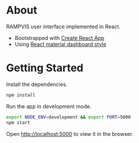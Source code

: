 # About

RAMPVIS user interface implemented in React.

- Bootstrapped with [Create React App](https://github.com/facebook/create-react-app)
- Using [React material dashboard style](https://material-ui.com/components)

# Getting Started

Install the dependencies.

```bash
npm install
```

Run the app in development mode.

```bash
export NODE_ENV=development && export PORT=5000
npm start
```

Open [http://localhost:5000](http://localhost:5000) to view it in the browser.
